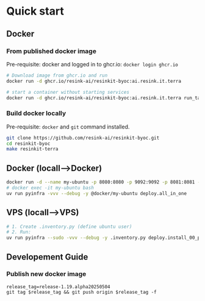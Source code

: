# Quick start

## Docker

### From published docker image

Pre-requisite: docker and logged in to ghcr.io: `docker login ghcr.io`

```bash
# Download image from ghcr.io and run
docker run -d ghcr.io/resink-ai/resinkit-byoc:ai.resink.it.terra

# start a container without starting services
docker run -d ghcr.io/resink-ai/resinkit-byoc:ai.resink.it.terra run_tail_f
```

### Build docker locally

Pre-requisite: `docker` and `git` command installed.

```bash
git clone https://github.com/resink-ai/resinkit-byoc.git
cd resinkit-byoc
make resinkit-terra
```

## Docker (locall-->Docker)

```bash
docker run -d --name my-ubuntu -p 8080:8080 -p 9092:9092 -p 8081:8081 -p 8083:8083 -p 8888:8888 -p 8602:8602 -p 5000:5000 ubuntu tail -f /dev/null
# docker exec -it my-ubuntu bash
uv run pyinfra -vvv --debug -y @docker/my-ubuntu deploy.all_in_one
```

## VPS (locall-->VPS)

```bash
# 1. Create .inventory.py (define ubuntu user)
# 2. Run:
uv run pyinfra --sudo -vvv --debug -y .inventory.py deploy.install_00_prep  # NOTE: --sudo
```

## Developement Guide

### Publish new docker image

```shell
release_tag=release-1.19.alpha20250504
git tag $release_tag && git push origin $release_tag -f
```
